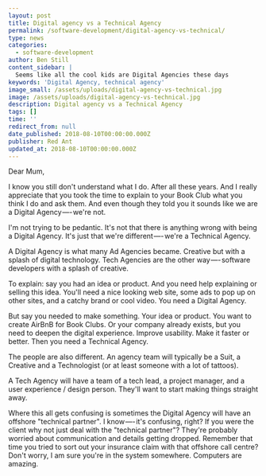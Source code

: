 ```yaml
---
layout: post
title: Digital agency vs a Technical Agency
permalink: /software-development/digital-agency-vs-technical/
type: news
categories:
  - software-development
author: Ben Still
content_sidebar: |
  Seems like all the cool kids are Digital Agencies these days
keywords: 'Digital Agency, technical agency'
image_small: /assets/uploads/digital-agency-vs-technical.jpg
image: /assets/uploads/digital-agency-vs-technical.jpg
description: Digital agency vs a Technical Agency
tags: []
time: ''
redirect_from: null
date_published: 2018-08-10T00:00:00.000Z
publisher: Red Ant
updated_at: 2018-08-10T00:00:00.000Z
---
```


Dear Mum,

I know you still don't understand what I do. After all these years. And I really appreciate that you took the time to explain to your Book Club what you think I do and ask them. And even though they told you it sounds like we are a Digital Agency —- we're not.

I'm not trying to be pedantic. It's not that there is anything wrong with being a Digital Agency. It's just that we're different —- we're a Technical Agency.

A Digital Agency is what many Ad Agencies became. Creative but with a splash of digital technology. Tech Agencies are the other way —- software developers with a splash of creative.

To explain: say you had an idea or product. And you need help explaining or selling this idea. You'll need a nice looking web site, some ads to pop up on other sites, and a catchy brand or cool video. You need a Digital Agency.

But say you needed to make something. Your idea or product. You want to create AirBnB for Book Clubs. Or your company already exists, but you need to deepen the digital experience. Improve usability. Make it faster or better. Then you need a Technical Agency.

The people are also different. An agency team will typically be a Suit, a Creative and a Technologist (or at least someone with a lot of tattoos).

A Tech Agency will have a team of a tech lead, a project manager, and a user experience / design person. They'll want to start making things straight away.

Where this all gets confusing is sometimes the Digital Agency will have an offshore "technical partner". I know —- it's confusing, right? If you were the client why not just deal with the "technical partner"? They're probably worried about communication and details getting dropped. Remember that time you tried to sort out your insurance claim with that offshore call centre? Don't worry, I am sure you're in the system somewhere. Computers are amazing.
